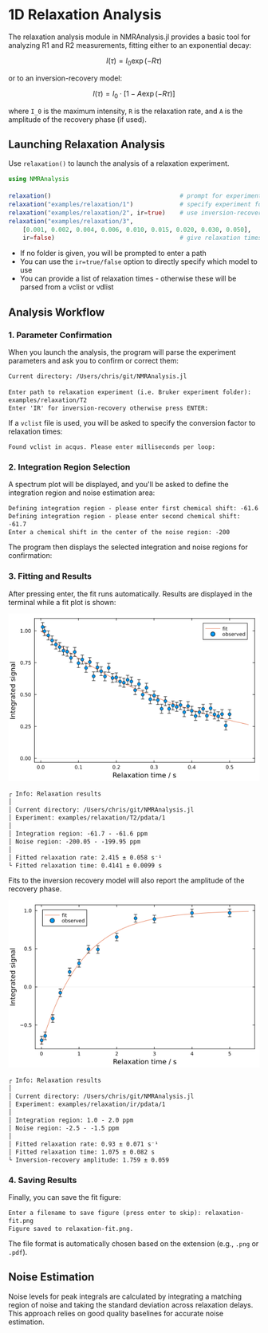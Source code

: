 # 1D Relaxation Analysis

The relaxation analysis module in NMRAnalysis.jl provides a basic tool for analyzing R1 and R2 measurements, fitting either to an exponential decay:

```math
I(\tau) = I_0 \exp\left(-R\tau\right)
```

or to an inversion-recovery model:

```math
I(\tau) = I_0 \cdot \left[1 - A \exp\left(-R\tau\right)\right]
```

where ``I_0`` is the maximum intensity, ``R`` is the relaxation rate, and ``A`` is the amplitude of the recovery phase (if used).

## Launching Relaxation Analysis

Use `relaxation()` to launch the analysis of a relaxation experiment.

```julia
using NMRAnalysis

relaxation()                                    # prompt for experiment folder and experiment type
relaxation("examples/relaxation/1")             # specify experiment folder, prompt for experiment type
relaxation("examples/relaxation/2", ir=true)    # use inversion-recovery model
relaxation("examples/relaxation/3",
    [0.001, 0.002, 0.004, 0.006, 0.010, 0.015, 0.020, 0.030, 0.050],
    ir=false)                                   # give relaxation times manually, use exponential fit
```

- If no folder is given, you will be prompted to enter a path
- You can use the `ir=true/false` option to directly specify which model to use
- You can provide a list of relaxation times - otherwise these will be parsed from a vclist or vdlist

## Analysis Workflow

### 1. Parameter Confirmation

When you launch the analysis, the program will parse the experiment parameters and ask you to confirm or correct them:

```
Current directory: /Users/chris/git/NMRAnalysis.jl

Enter path to relaxation experiment (i.e. Bruker experiment folder): examples/relaxation/T2
Enter 'IR' for inversion-recovery otherwise press ENTER: 
```

If a `vclist` file is used, you will be asked to specify the conversion factor to relaxation times:

```
Found vclist in acqus. Please enter milliseconds per loop: 
```

### 2. Integration Region Selection

A spectrum plot will be displayed, and you'll be asked to define the integration region and noise estimation area:

```
Defining integration region - please enter first chemical shift: -61.6
Defining integration region - please enter second chemical shift: -61.7
Enter a chemical shift in the center of the noise region: -200
```

The program then displays the selected integration and noise regions for confirmation:

### 3. Fitting and Results

After pressing enter, the fit runs automatically. Results are displayed in the terminal while a fit plot is shown:

![R2 Fit](../assets/R2-fit.png)

```
┌ Info: Relaxation results
│ 
│ Current directory: /Users/chris/git/NMRAnalysis.jl
│ Experiment: examples/relaxation/T2/pdata/1
│ 
│ Integration region: -61.7 - -61.6 ppm
│ Noise region: -200.05 - -199.95 ppm
│ 
│ Fitted relaxation rate: 2.415 ± 0.058 s⁻¹
└ Fitted relaxation time: 0.4141 ± 0.0099 s
```

Fits to the inversion recovery model will also report the amplitude of the recovery phase.

![Inversion Recovery Fit](../assets/IR-fit.png)

```
┌ Info: Relaxation results
│ 
│ Current directory: /Users/chris/git/NMRAnalysis.jl
│ Experiment: examples/relaxation/ir/pdata/1
│ 
│ Integration region: 1.0 - 2.0 ppm
│ Noise region: -2.5 - -1.5 ppm
│ 
│ Fitted relaxation rate: 0.93 ± 0.071 s⁻¹
│ Fitted relaxation time: 1.075 ± 0.082 s
└ Inversion-recovery amplitude: 1.759 ± 0.059
```



### 4. Saving Results

Finally, you can save the fit figure:

```
Enter a filename to save figure (press enter to skip): relaxation-fit.png
Figure saved to relaxation-fit.png.
```

The file format is automatically chosen based on the extension (e.g., `.png` or `.pdf`).


## Noise Estimation

Noise levels for peak integrals are calculated by integrating a matching region of noise and taking the standard deviation across relaxation delays. This approach relies on good quality baselines for accurate noise estimation.
